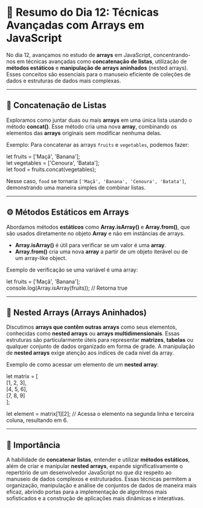 # 📅 Resumo do Dia 12: Técnicas Avançadas com Arrays em JavaScript

No dia 12, avançamos no estudo de **arrays** em JavaScript, concentrando-nos em técnicas avançadas como **concatenação de listas**, utilização de **métodos estáticos** e **manipulação de arrays aninhados** (nested arrays). Esses conceitos são essenciais para o manuseio eficiente de coleções de dados e estruturas de dados mais complexas.

---

## 🔗 Concatenação de Listas

Exploramos como juntar duas ou mais **arrays** em uma única lista usando o método **concat()**. Esse método cria uma nova **array**, combinando os elementos das **arrays** originais sem modificar nenhuma delas.

Exemplo: Para concatenar as arrays `fruits` e `vegetables`, podemos fazer:

let fruits = ['Maçã', 'Banana'];  
let vegetables = ['Cenoura', 'Batata'];  
let food = fruits.concat(vegetables);  

Nesse caso, `food` se tornaria `['Maçã', 'Banana', 'Cenoura', 'Batata']`, demonstrando uma maneira simples de combinar listas.

---

## ⚙️ Métodos Estáticos em Arrays

Abordamos métodos **estáticos** como **Array.isArray()** e **Array.from()**, que são usados diretamente no objeto **Array** e não em instâncias de arrays.  
- **Array.isArray()** é útil para verificar se um valor é uma **array**.
- **Array.from()** cria uma nova **array** a partir de um objeto iterável ou de um array-like object.

Exemplo de verificação se uma variável é uma array:

let fruits = ['Maçã', 'Banana'];  
console.log(Array.isArray(fruits)); // Retorna true  

---

## 🧩 Nested Arrays (Arrays Aninhados)

Discutimos **arrays que contêm outras arrays** como seus elementos, conhecidas como **nested arrays** ou **arrays multidimensionais**. Essas estruturas são particularmente úteis para representar **matrizes**, **tabelas** ou qualquer conjunto de dados organizado em forma de grade. A manipulação de **nested arrays** exige atenção aos índices de cada nível da array.

Exemplo de como acessar um elemento de um **nested array**:

let matrix = [  
  [1, 2, 3],  
  [4, 5, 6],  
  [7, 8, 9]  
];  

let element = matrix[1][2]; // Acessa o elemento na segunda linha e terceira coluna, resultando em 6.  

---

## 🔑 Importância

A habilidade de **concatenar listas**, entender e utilizar **métodos estáticos**, além de criar e manipular **nested arrays**, expande significativamente o repertório de um desenvolvedor JavaScript no que diz respeito ao manuseio de dados complexos e estruturados. Essas técnicas permitem a organização, manipulação e análise de conjuntos de dados de maneira mais eficaz, abrindo portas para a implementação de algoritmos mais sofisticados e a construção de aplicações mais dinâmicas e interativas.
